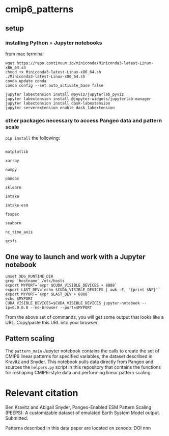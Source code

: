 # cmip6_patterns

## setup


### installing Python + Jupyter notebooks
from mac terminal

```
wget https://repo.continuum.io/miniconda/Miniconda3-latest-Linux-x86_64.sh
chmod +x Miniconda3-latest-Linux-x86_64.sh
./Miniconda3-latest-Linux-x86_64.sh
conda update conda
conda config --set auto_activate_base false

jupyter labextension install @pyviz/jupyterlab_pyviz
jupyter labextension install @jupyter-widgets/jupyterlab-manager
jupyter labextension install dask-labextension
jupyter serverextension enable dask_labextension
```


### other packages necessary to access Pangeo data and pattern scale

`pip install` the following:
```

matplotlib

xarray

numpy

pandas

sklearn

intake

intake-esm

fsspec

seaborn

nc_time_axis

gcsfs
```


## One way to launch and work with a Jupyter notebook
```
unset XDG_RUNTIME_DIR
grep `hostname` /etc/hosts
export MYPORT=`expr $CUDA_VISIBLE_DEVICES + 8888`
export LAST_DEV=`echo $CUDA_VISIBLE_DEVICES | awk -F, '{print $NF}'`
export MYPORT=`expr $LAST_DEV + 8888`
echo $MYPORT
CUDA_VISIBLE_DEVICES=$CUDA_VISIBLE_DEVICES jupyter-notebook --ip=0.0.0.0 --no-browser --port=$MYPORT
```

From the above set of commands, you will get some output that looks like a URL. Copy/paste this URL into your browser.

## Pattern scaling
The `pattern_main` Jupyter notebook contains the calls to create the set of CMIP6 linear patterns for specified variables,
the dataset described in Kravitz and Snyder. This notebook pulls data directly from Pangeo and sources the `helpers.py`
script in this repository that contains the functions for reshaping CMIP6-style data and performing linear pattern scaling.

# Relevant citation
Ben Kravitz and Abigail Snyder, Pangeo-Enabled ESM Pattern Scaling (PEEPS): A customizable dataset of emulated Earth System Model output. Submitted. 

Patterns described in this data paper are located on zenodo: DOI nnn
